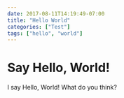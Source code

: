 ```yaml
---
date: 2017-08-11T14:19:49-07:00
title: "Hello World"
categories: ["Test"]
tags: ["hello", "world"]
---
```


# Say Hello, World!

I say Hello, World! What do you think?

